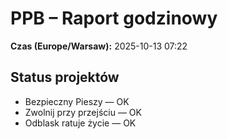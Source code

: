 # PPB – Raport godzinowy
**Czas (Europe/Warsaw):** 2025-10-13 07:22

## Status projektów
- Bezpieczny Pieszy — OK
- Zwolnij przy przejściu — OK
- Odblask ratuje życie — OK

